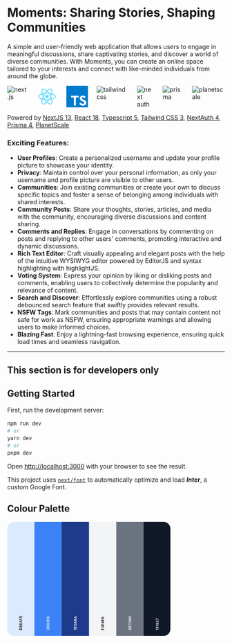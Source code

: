 # Moments: Sharing Stories, Shaping Communities

A simple and user-friendly web application that allows users to engage in meaningful discussions, share captivating stories, and discover a world of diverse communities. 
With Moments, you can create an online space tailored to your interests and connect with like-minded individuals from around the globe.
<br />

<div style="display: flex; justify-content: start; align-items: center; column-gap: 20px">
    <img src="https://seeklogo.com/images/N/next-js-icon-logo-EE302D5DBD-seeklogo.com.png" height="50" alt="next.js"/>
    <img src="https://raw.githubusercontent.com/github/explore/80688e429a7d4ef2fca1e82350fe8e3517d3494d/topics/react/react.png" height="50" alt="supabase"/>
    <img src="https://raw.githubusercontent.com/github/explore/80688e429a7d4ef2fca1e82350fe8e3517d3494d/topics/typescript/typescript.png" height="50" alt="supabase"/>
    <img src="https://upload.wikimedia.org/wikipedia/commons/thumb/d/d5/Tailwind_CSS_Logo.svg/2048px-Tailwind_CSS_Logo.svg.png" height="50" alt="tailwind css"/>
    <img src="https://next-auth.js.org/img/logo/logo-sm.png" width="50" alt="next auth"/>
    <img src="https://i.pinimg.com/originals/39/b2/e4/39b2e4ad77c23a2c11e5950a7dfa2aec.png" height="50" alt="prisma"/>
    <img src="https://i.imgur.com/ZiKsC6m.png" height="50" alt="planetscale"/>
</div>


Powered by [NextJS 13](https://nextjs.org/), [React 18](https://react.dev), [Typescript 5](https://www.typescriptlang.org), [Tailwind CSS 3](https://tailwindcss.com), [NextAuth 4](https://next-auth.js.org), [Prisma 4](https://www.prisma.io), [PlanetScale](https://planetscale.com)

### Exciting Features:

- **User Profiles**: Create a personalized username and update your profile picture to showcase your identity.
- **Privacy**: Maintain control over your personal information, as only your username and profile picture are visible to other users.
- **Communities**: Join existing communities or create your own to discuss specific topics and foster a sense of belonging among individuals with shared interests.
- **Community Posts**: Share your thoughts, stories, articles, and media with the community, encouraging diverse discussions and content sharing.
- **Comments and Replies**: Engage in conversations by commenting on posts and replying to other users' comments, promoting interactive and dynamic discussions.
- **Rich Text Editor**: Craft visually appealing and elegant posts with the help of the intuitive WYSIWYG editor powered by EditorJS and syntax highlighting with highlightJS.
- **Voting System**: Express your opinion by liking or disliking posts and comments, enabling users to collectively determine the popularity and relevance of content.
- **Search and Discover**: Effortlessly explore communities using a robust debounced search feature that swiftly provides relevant results.
- **NSFW Tags**: Mark communities and posts that may contain content not safe for work as NSFW, ensuring appropriate warnings and allowing users to make informed choices.
- **Blazing Fast**: Enjoy a lightning-fast browsing experience, ensuring quick load times and seamless navigation.


<hr />

## This section is for developers only

## Getting Started

First, run the development server:

```bash
npm run dev
# or
yarn dev
# or
pnpm dev
```

Open [http://localhost:3000](http://localhost:3000) with your browser to see the result.

This project uses [`next/font`](https://nextjs.org/docs/basic-features/font-optimization) to automatically optimize and 
load ***Inter***, a custom Google Font.


## Colour Palette

<img src="color-palette.png" alt="Colour Palette for Together" style="border-radius: 1rem; width: 75%;"/>
